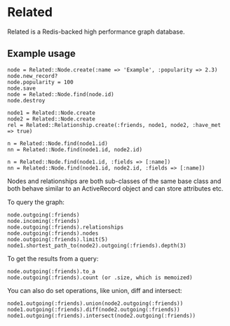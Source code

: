 Related
=======

Related is a Redis-backed high performance graph database.

Example usage
-------------

    node = Related::Node.create(:name => 'Example', :popularity => 2.3)
    node.new_record?
    node.popularity = 100
    node.save
    node = Related::Node.find(node.id)
    node.destroy

    node1 = Related::Node.create
    node2 = Related::Node.create
    rel = Related::Relationship.create(:friends, node1, node2, :have_met => true)

    n = Related::Node.find(node1.id)
    nn = Related::Node.find(node1.id, node2.id)

    n = Related::Node.find(node1.id, :fields => [:name])
    nn = Related::Node.find(node1.id, node2.id, :fields => [:name])

Nodes and relationships are both sub-classes of the same base class and both
behave similar to an ActiveRecord object and can store attributes etc.

To query the graph:

    node.outgoing(:friends)
    node.incoming(:friends)
    node.outgoing(:friends).relationships
    node.outgoing(:friends).nodes
    node.outgoing(:friends).limit(5)
    node1.shortest_path_to(node2).outgoing(:friends).depth(3)

To get the results from a query:

    node.outgoing(:friends).to_a
    node.outgoing(:friends).count (or .size, which is memoized)

You can also do set operations, like union, diff and intersect:

    node1.outgoing(:friends).union(node2.outgoing(:friends))
    node1.outgoing(:friends).diff(node2.outgoing(:friends))
    node1.outgoing(:friends).intersect(node2.outgoing(:friends))
